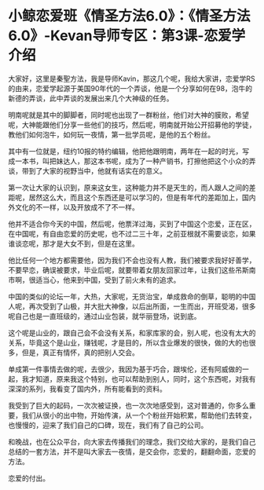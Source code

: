 # 小鲸恋爱班《情圣方法6.0》：《情圣方法6.0》-Kevan导师专区：第3课-恋爱学介绍

大家好，这里是秦聖方法，我是导师Kavin，那这几个呢，我给大家讲，恋爱学RS的由来，恋爱学起源于美国90年代的一个弄谈，他是一个分享如何在98，泡牛的新德的弄谈，此中弄谈的发展出来几个大神级的任务。

明南呢就是其中的脚脚者，同时呢也出现了一群粉丝，他们对大神的膜败，希望呢，大神能跟他们分享一些他们的技巧，然后呢，明南就开始公开招募他的学徒，教他们如何泡牛，如何玩一夜情，第一批学员呢，是他的五个粉丝。

其中有一位就是，纽约10报的特约编辑，他把他跟明南，两年在一起的时光，写成一本书，叫把妹达人，那这本书呢，成为了一种产销书，打擦他把这个小众的弄谈，带到了大家的视野当中，他就有话实在的意义。

第一次让大家的认识到，原来这女生，这种能力并不是天生的，而人跟人之间的差距呢，居然这么大，而且这个东西还是可以学习的，但是有年代的差距加上，国内外文化的不一样，以及开放成不了不一样。

他并不适合你今天的中国，然后呢，他票洋过海，买到了中国这个恋爱，正在区，在中国呢，有自由恋爱的历史呢，也不过二三十年，之前亚根就不需要谈恋，如果谁谈恋呢，那才是大女不到，但是在这里。

他比任何一个地方都需要他，因为我们不会也没有人教，我们被要求我好好善学，不要早恋，确误被要求，毕业后呢，就要带着女朋友回家过年，让我们这些吊斯南市啊，很适当心，他来到中国，受到了前火未有的追求。

中国的类似的论坛一年，大热，大家呢，无货治宝，单成救命的倒草，聪明的中国人呢，再次受到了山极，并大批大神像，以后出所面，一生而出，开班受渴，很多呢自己也是一直班级的，通过山业包装，就华丽登场，说到底。

这个呢是山业的，跟自己会不会没有关系，和家库家的会，别人呢，也没有太大的关系，毕竟这个是山业，赚钱呢，才是目的，所以含业爆发的很快，做的大的也很多，但是，真正有情怀，真的把别人交会。

单成第一件事情去做的呢，去很少，我因为基于巧合，跟埃伦，还有阿威做的一起，我才知道，原来我这个特别，也可以帮助到别人，同时，这个东西呢，对我有深深的系列，我看变了国内外，所有能看到的资料。

我受到了巨大的起码，一次次被证换，也一次次地感受到，这对普通的，你多么重要，我们从很小的出中物，开始传演，从一个个粉丝开始积累，帮助他们去转变，也慢慢的，迎来了我们自己的口碑，现在，我们有了自己的公司。

和晚战，也在公众平台，向大家去传播我们的理念，我们交给大家的，是我们自己总结的一套方法，并不是叫大家去一夜情，是交会你，恋爱的，翻翻命面，恋爱的方法。

恋爱的付出。